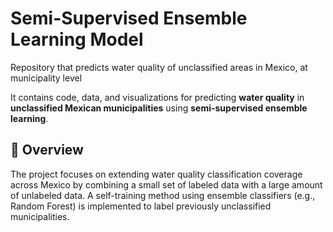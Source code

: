 # Semi-Supervised Ensemble Learning Model
Repository that predicts water quality of unclassified areas in Mexico, at municipality level

It contains code, data, and visualizations for predicting **water quality** in **unclassified Mexican municipalities** using **semi-supervised ensemble learning**.

## 📌 Overview

The project focuses on extending water quality classification coverage across Mexico by combining a small set of labeled data with a large amount of unlabeled data. A self-training method using ensemble classifiers (e.g., Random Forest) is implemented to label previously unclassified municipalities.
